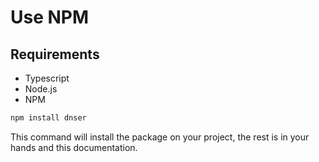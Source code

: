# Use NPM

## Requirements

 - Typescript
 - Node.js
 - NPM

```bash
npm install dnser
```

This command will install the package on your project, the rest is in your hands and this documentation.